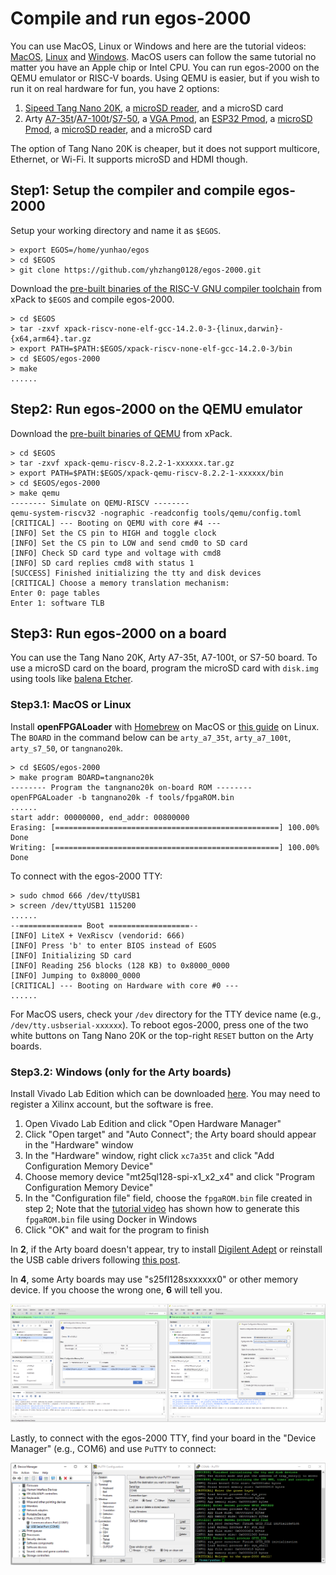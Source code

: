 # Compile and run egos-2000

You can use MacOS, Linux or Windows and here are the tutorial videos:
[MacOS](https://youtu.be/VJgQFcKG0uc), [Linux](https://youtu.be/2FT7AN0wPlg) and [Windows](https://youtu.be/hCDMnGGyGqM).
MacOS users can follow the same tutorial no matter you have an Apple chip or Intel CPU.
You can run egos-2000 on the QEMU emulator or RISC-V boards.
Using QEMU is easier, but if you wish to run it on real hardware for fun, 
you have 2 options:
1. [Sipeed Tang Nano 20K](https://wiki.sipeed.com/hardware/en/tang/tang-nano-20k/nano-20k.html), a [microSD reader](https://www.amazon.com/dp/B07G5JV2B5?psc=1&ref=ppx_yo2_dt_b_product_details), and a microSD card
2. Arty [A7-35t](https://www.xilinx.com/products/boards-and-kits/arty.html)/[A7-100t](https://digilent.com/shop/arty-a7-100t-artix-7-fpga-development-board/)/[S7-50](https://digilent.com/shop/arty-s7-spartan-7-fpga-development-board/),
a [VGA Pmod](https://digilent.com/reference/pmod/pmodvga/start),
an [ESP32 Pmod](https://digilent.com/reference/pmod/pmodesp32/start),
a [microSD Pmod](https://digilent.com/reference/pmod/pmodmicrosd/start?redirect=1), a [microSD reader](https://www.amazon.com/dp/B07G5JV2B5?psc=1&ref=ppx_yo2_dt_b_product_details), and a microSD card

The option of Tang Nano 20K is cheaper, but it does not support multicore, Ethernet, or Wi-Fi.
It supports microSD and HDMI though.

## Step1: Setup the compiler and compile egos-2000

Setup your working directory and name it as `$EGOS`.

```shell
> export EGOS=/home/yunhao/egos
> cd $EGOS
> git clone https://github.com/yhzhang0128/egos-2000.git
```
Download the [pre-built binaries of the RISC-V GNU compiler toolchain](https://github.com/xpack-dev-tools/riscv-none-elf-gcc-xpack/releases/tag/v14.2.0-3) from xPack to `$EGOS` and compile egos-2000.

```shell
> cd $EGOS
> tar -zxvf xpack-riscv-none-elf-gcc-14.2.0-3-{linux,darwin}-{x64,arm64}.tar.gz
> export PATH=$PATH:$EGOS/xpack-riscv-none-elf-gcc-14.2.0-3/bin
> cd $EGOS/egos-2000
> make
......
```

## Step2: Run egos-2000 on the QEMU emulator

Download the [pre-built binaries of QEMU](https://github.com/xpack-dev-tools/qemu-riscv-xpack/releases/tag/v8.2.2-1) from xPack.

```shell
> cd $EGOS
> tar -zxvf xpack-qemu-riscv-8.2.2-1-xxxxxx.tar.gz
> export PATH=$PATH:$EGOS/xpack-qemu-riscv-8.2.2-1-xxxxxx/bin
> cd $EGOS/egos-2000
> make qemu
-------- Simulate on QEMU-RISCV --------
qemu-system-riscv32 -nographic -readconfig tools/qemu/config.toml
[CRITICAL] --- Booting on QEMU with core #4 ---
[INFO] Set the CS pin to HIGH and toggle clock
[INFO] Set the CS pin to LOW and send cmd0 to SD card
[INFO] Check SD card type and voltage with cmd8
[INFO] SD card replies cmd8 with status 1
[SUCCESS] Finished initializing the tty and disk devices
[CRITICAL] Choose a memory translation mechanism:
Enter 0: page tables
Enter 1: software TLB
```

## Step3: Run egos-2000 on a board

You can use the Tang Nano 20K, Arty A7-35t, A7-100t, or S7-50 board.
To use a microSD card on the board, program the microSD card with `disk.img` using tools like [balena Etcher](https://www.balena.io/etcher/).

### Step3.1: MacOS or Linux

Install **openFPGALoader** with [Homebrew](https://formulae.brew.sh/formula/openfpgaloader) on MacOS or [this guide](https://wiki.sipeed.com/hardware/en/tang/Tang-Nano-Doc/flash-in-linux.html) on Linux.
The `BOARD` in the command below can be `arty_a7_35t`, `arty_a7_100t`, `arty_s7_50`, or `tangnano20k`.

```shell
> cd $EGOS/egos-2000
> make program BOARD=tangnano20k
-------- Program the tangnano20k on-board ROM --------
openFPGALoader -b tangnano20k -f tools/fpgaROM.bin
......
start addr: 00000000, end_addr: 00800000
Erasing: [==================================================] 100.00%
Done
Writing: [==================================================] 100.00%
Done
```

To connect with the egos-2000 TTY:

```shell
> sudo chmod 666 /dev/ttyUSB1
> screen /dev/ttyUSB1 115200
......
--============== Boot ==================--
[INFO] LiteX + VexRiscv (vendorid: 666)
[INFO] Press 'b' to enter BIOS instead of EGOS
[INFO] Initializing SD card
[INFO] Reading 256 blocks (128 KB) to 0x8000_0000
[INFO] Jumping to 0x8000_0000
[CRITICAL] --- Booting on Hardware with core #0 ---
......
```
For MacOS users, check your `/dev` directory for the TTY device name (e.g., `/dev/tty.usbserial-xxxxxx`).
To reboot egos-2000, press one of the two white buttons on Tang Nano 20K or the top-right `RESET` button on the Arty boards.

### Step3.2: Windows (only for the Arty boards)

Install Vivado Lab Edition which can be downloaded [here](https://www.xilinx.com/support/download.html).
You may need to register a Xilinx account, but the software is free.

1. Open Vivado Lab Edition and click "Open Hardware Manager"
2. Click "Open target" and "Auto Connect"; the Arty board should appear in the "Hardware" window
3. In the "Hardware" window, right click `xc7a35t` and click "Add Configuration Memory Device"
4. Choose memory device "mt25ql128-spi-x1_x2_x4" and click "Program Configuration Memory Device"
5. In the "Configuration file" field, choose the `fpgaROM.bin` file created in step 2; Note that the [tutorial video](https://youtu.be/hCDMnGGyGqM) has shown how to generate this `fpgaROM.bin` file using Docker in Windows
6. Click "OK" and wait for the program to finish

In **2**, if the Arty board doesn't appear, try to install [Digilent Adept](https://digilent.com/reference/software/adept/start) or reinstall the USB cable drivers following [this post](https://support.xilinx.com/s/article/59128?language=en_US).

In **4**, some Arty boards may use "s25fl128sxxxxxx0" or other memory device. If you choose the wrong one, **6** will tell you.

![This is an image](tools/images/vivado.png)

Lastly, to connect with the egos-2000 TTY, find your board in the "Device Manager" (e.g., COM6) and use `PuTTY` to connect:

![This is an image](tools/images/putty.png)
